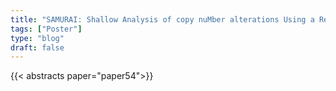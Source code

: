 ```yaml
---
title: "SAMURAI: Shallow Analysis of copy nuMber alterations Using a Reproducible And Integrated bioinformatics pipeline"
tags: ["Poster"]
type: "blog"
draft: false
---
```


{{< abstracts paper="paper54">}}


